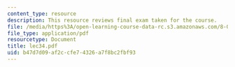 ```yaml
---
content_type: resource
description: This resource reviews final exam taken for the course.
file: /media/https%3A/open-learning-course-data-rc.s3.amazonaws.com/8-01l-physics-i-classical-mechanics-fall-2005/b47d7d09af2ccfe74326a7f8bc2fbf93_lec34.pdf
file_type: application/pdf
resourcetype: Document
title: lec34.pdf
uid: b47d7d09-af2c-cfe7-4326-a7f8bc2fbf93
---
```

